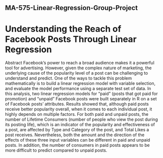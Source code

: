 ## MA-575-Linear-Regression-Group-Project

# Understanding the Reach of Facebook Posts Through Linear Regression 

Abstract
Facebook’s power to reach a broad audience makes it a powerful tool for advertising. However, given the complex nature of marketing, the underlying cause of the popularity level of a post can be challenging to understand and predict. One of the ways to tackle this problem mathematically is to build a linear regression model with variable selection, and evaluate the model performance using a separate test set of data. In this analysis, two linear regression models for “paid” (posts that got paid for promotion) and “unpaid” Facebook posts were built separately in R on a set of Facebook posts’ attributes. Results showed that, although paid posts receive better popularity overall, when it comes to each individual post, it highly depends on multiple factors. For both paid and unpaid posts, the number of Lifetime Consumers (number of people who view the post during its posting life), which is an indicator of the popularity and effectiveness of a post, are affected by Type and Category of the post, and Total Likes a post receives. Nevertheless, both the amount and the direction of the effects of these three input variables can be different in paid and unpaid posts. In addition, the number of consumers in paid posts appears to be more difficult to predict compared to unpaid posts.

